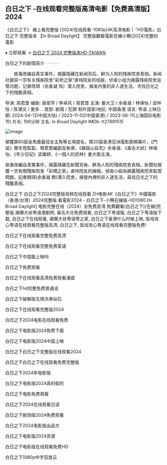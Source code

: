 ## 白日之下 -在线观看完整版高清电影【免费高清版】2024

《白日之下》 線上看完整版 (2024)在线观看-1080p|4K高清电影 |『HD電影』白日之下 完整版本 【In Broad Daylight】 完整版觀看電影在線小鴨(2024)完整的電影

♦ 立即观看 → [白日之下 2024 完整版本HD-TAIWAN](https://t.co/q0gzVwXovn)

白日之下的剧情简介 · · · · · ·

　　故事改编自真实事件，揭露隐藏在新闻背后、鲜为人知的残疾院舍真相。新闻社接获一宗有关残疾院舍“彩桥之家”虐待院友的线报，侦查小组为揭露残疾院舍监管问题，记者晓琪（余香凝 饰）潜入院舍，揭发内里的非人道生活，寻找日光之下的残酷真相。

导演: 简君晋
编剧: 唐翠萍 / 李卓风 / 简君晋
主演: 姜大卫 / 余香凝 / 林保怡 / 梁仲恒 / 陈湛文 / 更多...
类型: 剧情 / 犯罪
制片国家/地区: 中国香港
语言: 粤语
上映日期: 2024-04-12(中国大陆) / 2023-11-02(中国香港) / 2023-06-11(上海国际电影节)
片长: 106分钟
又名: In Broad Daylight
IMDb: tt27881515

![image](https://github.com/05x01-2024-hdgratis/.github/assets/168583016/bc7d9aea-3dad-424d-994a-eacf380408af)

榮獲第60屆金馬獎最佳女主角等五項提名，第20屆香港亞洲電影節開幕片，《門徒》爾冬陞監製，簡君晋編劇及執導，《緣路山旮旯》余香凝、《毒舌大狀》林保怡、《年少日記》梁雍婷、《一個人的武林》姜大衛主演。

故事改編自真實事件，揭露隱藏在新聞背後、鮮為人知的殘疾院舍真相。新聞社接獲㇐宗有關殘疾院舍「彩橋之家」虐待院友的線報，偵查小組為揭露殘疾院舍監管問題，記者曉琪(余香凝 飾)潛入院舍，揭發內裡的非人道生活，尋找日光之下的殘酷真相。

白日之下 白日之下2024完整版视频在线观看 ZH电影4K《白日之下》中國電影（香港/台灣）2024完整版.看電影2024 - 白日之下-小鴨在線版-HD1080.[In Broad Daylight] 电影完整在线（2024）全免费高清.免費觀看(白日之下)[在線]完整版.潮爆大状粤语港剧网, 毒舌大壮免费观看, 白日之下粤语版, 白日之下粤语版下载, 白日之下在线观看, 潮爆大状粤语粤之家, 白日之下香港什么时候上映, 饭戏攻心粤语在线观看完整版高清, 白日之下, 饭戏攻心粤语在线观看完整版免费!

白日之下在线观看完整免费高清

白日之下在线观看完整免费英语

白日之下中国能上映吗

白日之下免费观看

白日之下在线观看高清免费观看漫威

白日之下hd完整免费普通话

白日之下破解版无限点券钻石

白日之下在线观看完整版2024

白日之下2024电影在线观看免费

白日之下电影版2024免费下载

白日之下电影版2024中国上映

白日之下白日之下完整版在线观看2024

白日之下白日之下在线观看免费完整版

白日之下2024年电影版

白日之下电影版2024真的假的

白日之下电影免费观看

白日之下2024在线观看日语

白日之下剧场版2024免费观看

白日之下2024电影版出品方

白日之下电影版2024资源

白日之下电影版在线观看免费HD

白日之下1080p中字百度云
